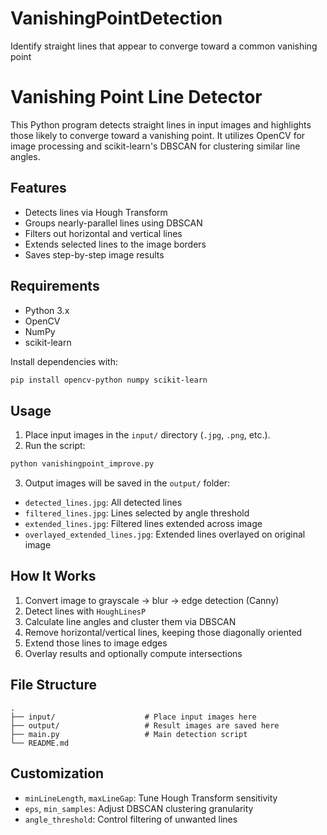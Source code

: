 # VanishingPointDetection
Identify straight lines that appear to converge toward a common vanishing point

# Vanishing Point Line Detector

This Python program detects straight lines in input images and highlights those likely to converge toward a vanishing point. It utilizes OpenCV for image processing and scikit-learn's DBSCAN for clustering similar line angles.

## Features

- Detects lines via Hough Transform  
- Groups nearly-parallel lines using DBSCAN  
- Filters out horizontal and vertical lines  
- Extends selected lines to the image borders  
- Saves step-by-step image results

## Requirements

- Python 3.x  
- OpenCV  
- NumPy  
- scikit-learn

Install dependencies with:

```bash
pip install opencv-python numpy scikit-learn
````

## Usage

1. Place input images in the `input/` directory (`.jpg`, `.png`, etc.).
2. Run the script:

```bash
python vanishingpoint_improve.py
```

3. Output images will be saved in the `output/` folder:

* `detected_lines.jpg`: All detected lines
* `filtered_lines.jpg`: Lines selected by angle threshold
* `extended_lines.jpg`: Filtered lines extended across image
* `overlayed_extended_lines.jpg`: Extended lines overlayed on original image

## How It Works

1. Convert image to grayscale → blur → edge detection (Canny)
2. Detect lines with `HoughLinesP`
3. Calculate line angles and cluster them via DBSCAN
4. Remove horizontal/vertical lines, keeping those diagonally oriented
5. Extend those lines to image edges
6. Overlay results and optionally compute intersections

## File Structure

```
.
├── input/                    # Place input images here
├── output/                   # Result images are saved here
├── main.py                   # Main detection script
└── README.md
```

## Customization

* `minLineLength`, `maxLineGap`: Tune Hough Transform sensitivity
* `eps`, `min_samples`: Adjust DBSCAN clustering granularity
* `angle_threshold`: Control filtering of unwanted lines


